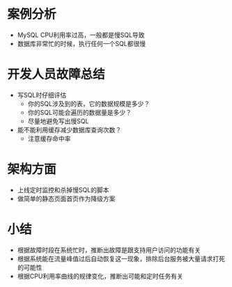 # 案例分析
- MySQL CPU利用率过高，一般都是慢SQL导致
- 数据库非常忙的时候，执行任何一个SQL都很慢


# 开发人员故障总结
- 写SQL时仔细评估
  - 你的SQL涉及到的表，它的数据规模是多少？
  - 你的SQL可能会遍历的数据量是多少？
  - 尽量地避免写出慢SQL
- 能不能利用缓存减少数据库查询次数？
  * 注意缓存命中率

# 架构方面
- 上线定时监控和杀掉慢SQL的脚本
- 做简单的静态页面首页作为降级方案



# 小结
- 根据故障时段在系统忙时，推断出故障是跟支持用户访问的功能有关
- 根据系统能在流量峰值过后自动恢复这一现象，排除后台服务被大量请求打死的可能性
- 根据CPU利用率曲线的规律变化，推断出可能和定时任务有关
  

